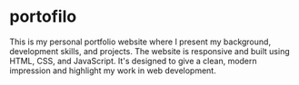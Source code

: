 # portofilo
This is my personal portfolio website where I present my background, development skills, and projects. The website is responsive and built using HTML, CSS, and JavaScript. It's designed to give a clean, modern impression and highlight my work in web development.
